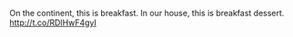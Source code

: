 On the continent, this is breakfast. In our house, this is breakfast dessert. <a href="http://t.co/RDIHwF4gyI">http://t.co/RDIHwF4gyI</a>